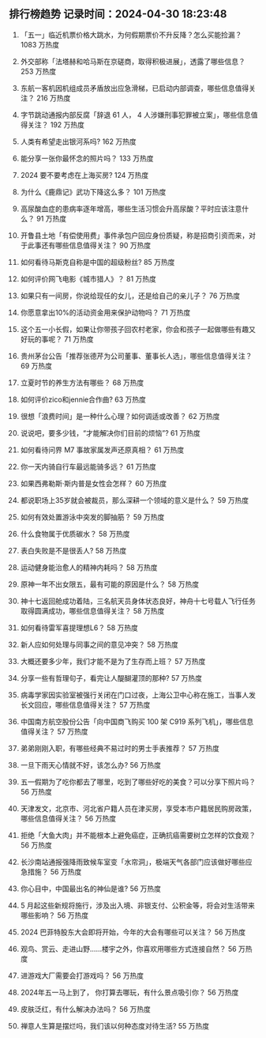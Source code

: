 
## 排行榜趋势 记录时间：2024-04-30 18:23:48
  
  1. 「五一」临近机票价格大跳水，为何假期票价不升反降？怎么买能捡漏？ 1083 万热度
    
  2. 外交部称「法塔赫和哈马斯在京磋商，取得积极进展」，透露了哪些信息？ 253 万热度
    
  3. 东航一客机因机组成员矛盾放出应急滑梯，已启动内部调查，哪些信息值得关注？ 216 万热度
    
  4. 字节跳动通报内部反腐「辞退 61 人， 4 人涉嫌刑事犯罪被立案」，哪些信息值得关注？ 192 万热度
    
  5. 人类有希望走出银河系吗? 162 万热度
    
  6. 能分享一张你最怀念的照片吗？ 133 万热度
    
  7. 2024 要不要考虑在上海买房? 124 万热度
    
  8. 为什么《鹿鼎记》武功下降这么多？ 101 万热度
    
  9. 高尿酸血症的患病率逐年增高，哪些生活习惯会升高尿酸？平时应该注意什么？ 91 万热度
    
  10. 开鲁县土地「有偿使用费」事件承包户回应身份质疑，称是招商引资而来，对于此事还有哪些信息值得关注？ 90 万热度
    
  11. 如何看待马斯克自称是中国的超级粉丝? 85 万热度
    
  12. 如何评价网飞电影《城市猎人》？ 81 万热度
    
  13. 如果只有一间房，你说给现任的女儿，还是给自己的亲儿子？ 76 万热度
    
  14. 你愿意拿出10%的活动资金用来保护动物吗？ 71 万热度
    
  15. 这个五一小长假，如果让你带孩子回农村老家，你会和孩子一起做哪些有趣又好玩的事呢？ 71 万热度
    
  16. 贵州茅台公告「推荐张德芹为公司董事、董事长人选」，哪些信息值得关注？ 69 万热度
    
  17. 立夏时节的养生方法有哪些？ 68 万热度
    
  18. 如何评价zico和jennie合作曲? 63 万热度
    
  19. 很想「浪费时间」是一种什么心理？如何调适或改善？ 62 万热度
    
  20. 说说吧，要多少钱，“才能解决你们目前的烦恼”? 61 万热度
    
  21. 如何看待问界 M7 事故家属发声还原真相？ 61 万热度
    
  22. 你一天内骑自行车最远能骑多远？ 61 万热度
    
  23. 如果西弗勒斯·斯内普是女性会怎样？ 60 万热度
    
  24. 都说职场上35岁就会被裁员，那么深耕一个领域的意义是什么？ 59 万热度
    
  25. 如何有效处置游泳中突发的脚抽筋？ 59 万热度
    
  26. 什么食物属于优质碳水？ 58 万热度
    
  27. 表白失败是不是很丢人? 58 万热度
    
  28. 运动健身能治愈人的精神内耗吗？ 58 万热度
    
  29. 原神一年不出女限五，最有可能的原因是什么？ 58 万热度
    
  30. 神十七返回舱成功着陆，三名航天员身体状态良好，神舟十七号载人飞行任务取得圆满成功，哪些信息值得关注？ 58 万热度
    
  31. 如何看待雷军喜提理想L6？ 58 万热度
    
  32. 新人应如何处理与同事之间的意见冲突？ 58 万热度
    
  33. 大概还要多少年，我们才能不是为了生存而上班？ 57 万热度
    
  34. 分享一些有哲理句子，看完让人醍醐灌顶的那种? 57 万热度
    
  35. 病毒学家因实验室被强行关闭在门口过夜，上海公卫中心称在施工，当事人发长文回应，哪些信息值得关注？ 57 万热度
    
  36. 中国南方航空股份公告「向中国商飞购买 100 架 C919 系列飞机」，哪些信息值得关注？ 57 万热度
    
  37. 弟弟刚刚入职，有哪些经典不易过时的男士手表推荐？ 57 万热度
    
  38. 一旦下雨天心情就不好，该怎么办? 56 万热度
    
  39. 五一假期为了吃你都去了哪里，吃到了哪些好吃的美食？可以分享下照片吗？ 56 万热度
    
  40. 天津发文，北京市、河北省户籍人员在津买房，享受本市户籍居民购房政策，哪些信息值得关注？ 56 万热度
    
  41. 拒绝「大鱼大肉」并不能根本上避免癌症，正确抗癌需要树立怎样的饮食观？ 56 万热度
    
  42. 长沙南站通报强降雨致候车室变「水帘洞」，极端天气各部门应该做好哪些应急措施？ 56 万热度
    
  43. 你心目中，中国最出名的神仙是谁? 56 万热度
    
  44. 5 月起这些新规将施行，涉及出入境、非银支付、公积金等，将会对生活带来哪些影响？ 56 万热度
    
  45. 2024 巴菲特股东大会即将开始，今年的大会有哪些可以关注？ 56 万热度
    
  46. 观鸟、赏云、走进山野……楼宇之外，你喜欢用哪些方式连接自然？ 56 万热度
    
  47. 进游戏大厂需要会打游戏吗？ 56 万热度
    
  48. 2024年五一马上到了， 你打算去哪玩，有什么景点吸引你？ 56 万热度
    
  49. 皮肤泛红，有什么解决办法吗？ 56 万热度
    
  50. 禅意人生算是摆烂吗，我们该以何种态度对待生活? 55 万热度
    